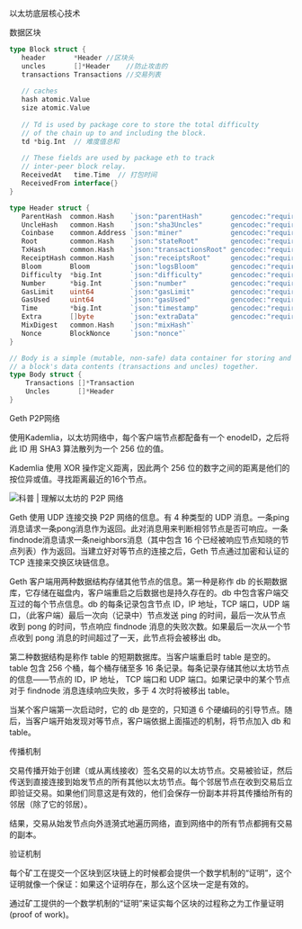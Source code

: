 以太坊底层核心技术

数据区块

```go
type Block struct {
   header       *Header //区块头
   uncles       []*Header    //防止攻击的
   transactions Transactions //交易列表
 
   // caches
   hash atomic.Value
   size atomic.Value
 
   // Td is used by package core to store the total difficulty
   // of the chain up to and including the block.
   td *big.Int  // 难度值总和
 
   // These fields are used by package eth to track
   // inter-peer block relay.
   ReceivedAt   time.Time  // 打包时间
   ReceivedFrom interface{}
}

type Header struct {
   ParentHash  common.Hash    `json:"parentHash"       gencodec:"required"`
   UncleHash   common.Hash    `json:"sha3Uncles"       gencodec:"required"`
   Coinbase    common.Address `json:"miner"            gencodec:"required"`
   Root        common.Hash    `json:"stateRoot"        gencodec:"required"`
   TxHash      common.Hash    `json:"transactionsRoot" gencodec:"required"`
   ReceiptHash common.Hash    `json:"receiptsRoot"     gencodec:"required"`
   Bloom       Bloom          `json:"logsBloom"        gencodec:"required"`
   Difficulty  *big.Int       `json:"difficulty"       gencodec:"required"`
   Number      *big.Int       `json:"number"           gencodec:"required"`//区块高度
   GasLimit    uint64         `json:"gasLimit"         gencodec:"required"`
   GasUsed     uint64         `json:"gasUsed"          gencodec:"required"`
   Time        *big.Int       `json:"timestamp"        gencodec:"required"`
   Extra       []byte         `json:"extraData"        gencodec:"required"`
   MixDigest   common.Hash    `json:"mixHash"`
   Nonce       BlockNonce     `json:"nonce"`
}

// Body is a simple (mutable, non-safe) data container for storing and moving
// a block's data contents (transactions and uncles) together.
type Body struct {
    Transactions []*Transaction
    Uncles       []*Header
}
```

Geth P2P网络

使用Kademlia，以太坊网络中，每个客户端节点都配备有一个 enodeID，之后将此 ID 用 SHA3 算法散列为一个 256 位的值。

Kademlia 使用 XOR 操作定义距离，因此两个 256 位的数字之间的距离是他们的按位异或值。寻找距离最近的16个节点。

![科普 | 理解以太坊的 P2P 网络](https://img.chainnews.com/material/images/83578c4838cb73e672af3a4b7b920db6.jpg-article)

Geth 使用 UDP 连接交换 P2P 网络的信息。有 4 种类型的 UDP 消息。一条ping消息请求一条pong消息作为返回。此对消息用来判断相邻节点是否可响应。一条findnode消息请求一条neighbors消息（其中包含 16 个已经被响应节点知晓的节点列表）作为返回。当建立好对等节点的连接之后，Geth 节点通过加密和认证的 TCP 连接来交换区块链信息。

Geth 客户端用两种数据结构存储其他节点的信息。第一种是称作 db 的长期数据库，它存储在磁盘内，客户端重启之后数据也是持久存在的。db 中包含客户端交互过的每个节点信息。db 的每条记录包含节点 ID，IP 地址，TCP 端口，UDP 端口，（此客户端）最后一次向（记录中）节点发送 ping 的时间，最后一次从节点收到 pong 的时间，节点响应 findnode 消息的失败次数。如果最后一次从一个节点收到 pong 消息的时间超过了一天，此节点将会被移出 db。

第二种数据结构是称作 table 的短期数据库。当客户端重启时 table 是空的。table 包含 256 个桶，每个桶存储至多 16 条记录。每条记录存储其他以太坊节点的信息——节点的 ID，IP 地址， TCP 端口和 UDP 端口。如果记录中的某个节点对于 findnode 消息连续响应失败，多于 4 次时将被移出 table。

当某个客户端第一次启动时，它的 db 是空的，只知道 6 个硬编码的引导节点。随后，当客户端开始发现对等节点，客户端依据上面描述的机制，将节点加入 db 和 table。

传播机制

交易传播开始于创建（或从离线接收）签名交易的以太坊节点。交易被验证，然后传送到直接连接到始发节点的所有其他以太坊节点。每个邻居节点在收到交易后立即验证交易。如果他们同意这是有效的，他们会保存一份副本并将其传播给所有的邻居（除了它的邻居）。

结果，交易从始发节点向外涟漪式地遍历网络，直到网络中的所有节点都拥有交易的副本。

验证机制

每个矿工在提交一个区块到区块链上的时候都会提供一个数学机制的“证明”，这个证明就像一个保证：如果这个证明存在，那么这个区块一定是有效的。

通过矿工提供的一个数学机制的“证明”来证实每个区块的过程称之为工作量证明(proof of work)。